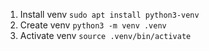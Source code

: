 1. Install venv `sudo apt install python3-venv`
2. Create venv `python3 -m venv .venv`
3. Activate venv `source .venv/bin/activate`